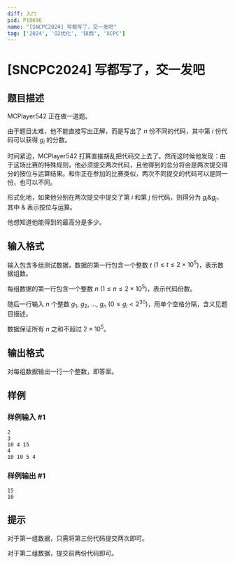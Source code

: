 ```yaml
---
diff: 入门
pid: P10696
name: "[SNCPC2024] 写都写了，交一发吧"
tag: ['2024', 'O2优化', '陕西', 'XCPC']
---
```

# [SNCPC2024] 写都写了，交一发吧
## 题目描述

MCPlayer542 正在做一道题。

由于题目太难，他不能直接写出正解，而是写出了 $n$ 份不同的代码，其中第 $i$ 份代码可以获得 $g_i$ 的分数。

时间紧迫，MCPlayer542 打算直接胡乱把代码交上去了。然而这时候他发现：由于这场比赛的特殊规则，他必须提交两次代码，且他得到的总分将会是两次提交得分的按位与运算结果。和你正在参加的比赛类似，两次不同提交的代码可以是同一份，也可以不同。

形式化地，如果他分别在两次提交中提交了第 $i$ 和第 $j$ 份代码，则得分为 $g_i \& g_j$，其中 $\&$ 表示按位与运算。

他想知道他能得到的最高分是多少。
## 输入格式

输入包含多组测试数据，数据的第一行包含一个整数 $t$ ($1\le t\le 2\times 10^5$)，表示数据组数。

每组数据的第一行包含一个整数 $n$ ($1\le n \le 2\times 10^5$)，表示代码份数。

随后一行输入 $n$ 个整数 $g_1,\ g_2,\ \ldots,\ g_n$ ($0 \le g_i<2^{30}$)，用单个空格分隔，含义见题目描述。

数据保证所有 $n$ 之和不超过 $2\times 10^5$。
## 输出格式

对每组数据输出一行一个整数，即答案。
## 样例

### 样例输入 #1
```
2
3
10 4 15
4
10 10 5 4

```
### 样例输出 #1
```
15
10

```
## 提示



对于第一组数据，只需将第三份代码提交两次即可。

对于第二组数据，提交前两份代码即可。

